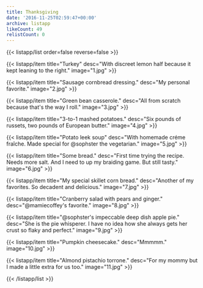 ```yaml
---
title: Thanksgiving
date: '2016-11-25T02:59:47+00:00'
archive: listapp
likeCount: 49
relistCount: 0
---
```


{{< listapp/list order=false reverse=false >}}

   {{< listapp/item title="Turkey"
      desc="With discreet lemon half because it kept leaning to the right."
      image="1.jpg" >}}

   {{< listapp/item title="Sausage cornbread dressing."
      desc="My personal favorite."
      image="2.jpg" >}}

   {{< listapp/item title="Green bean casserole."
      desc="All from scratch because that's the way I roll."
      image="3.jpg" >}}

   {{< listapp/item title="3-to-1 mashed potatoes."
      desc="Six pounds of russets, two pounds of European butter."
      image="4.jpg" >}}

   {{< listapp/item title="Potato leek soup"
      desc="With homemade créme fraîche. Made special for @sophster the vegetarian."
      image="5.jpg" >}}

   {{< listapp/item title="Some bread."
      desc="First time trying the recipe. Needs more salt. And I need to up my braiding game. But still tasty."
      image="6.jpg" >}}

   {{< listapp/item title="My special skillet corn bread."
      desc="Another of my favorites. So decadent and delicious."
      image="7.jpg" >}}

   {{< listapp/item title="Cranberry salad with pears and ginger."
      desc="@mamiecoffey's favorite."
      image="8.jpg" >}}

   {{< listapp/item title="@sophster's impeccable deep dish apple pie."
      desc="She is the pie whisperer. I have no idea how she always gets her crust so flaky and perfect."
      image="9.jpg" >}}

   {{< listapp/item title="Pumpkin cheesecake."
      desc="Mmmmm."
      image="10.jpg" >}}

   {{< listapp/item title="Almond pistachio torrone."
      desc="For my mommy but I made a little extra for us too."
      image="11.jpg" >}}

{{< /listapp/list >}}
